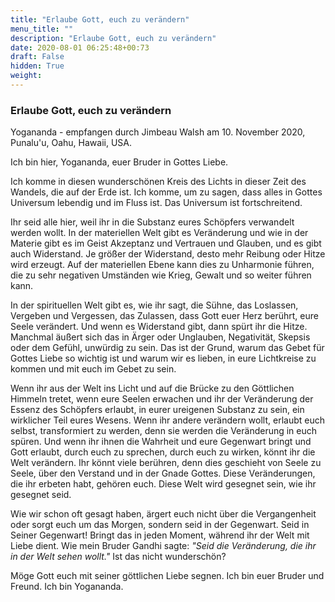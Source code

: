 ```yaml
---
title: "Erlaube Gott, euch zu verändern"
menu_title: ""
description: "Erlaube Gott, euch zu verändern"
date: 2020-08-01 06:25:48+00:73
draft: False
hidden: True
weight:
---
```

### Erlaube Gott, euch zu verändern

Yogananda - empfangen durch Jimbeau Walsh am 10. November 2020, Punalu'u, Oahu, Hawaii, USA.

Ich bin hier, Yogananda, euer Bruder in Gottes Liebe.

Ich komme in diesen wunderschönen Kreis des Lichts in dieser Zeit des Wandels, die auf der Erde ist. Ich komme, um zu sagen, dass alles in Gottes Universum lebendig und im Fluss ist. Das Universum ist fortschreitend.

Ihr seid alle hier, weil ihr in die Substanz eures Schöpfers verwandelt werden wollt. In der materiellen Welt gibt es Veränderung und wie in der Materie gibt es im Geist Akzeptanz und Vertrauen und Glauben, und es gibt auch Widerstand. Je größer der Widerstand, desto mehr Reibung oder Hitze wird erzeugt. Auf der materiellen Ebene kann dies zu Unharmonie führen, die zu sehr negativen Umständen wie Krieg, Gewalt und so weiter führen kann.

In der spirituellen Welt gibt es, wie ihr sagt, die Sühne, das Loslassen, Vergeben und Vergessen, das Zulassen, dass Gott euer Herz berührt, eure Seele verändert. Und wenn es Widerstand gibt, dann spürt ihr die Hitze. Manchmal äußert sich das in Ärger oder Unglauben, Negativität, Skepsis oder dem Gefühl, unwürdig zu sein. Das ist der Grund, warum das Gebet für Gottes Liebe so wichtig ist und warum wir es lieben, in eure Lichtkreise zu kommen und mit euch im Gebet zu sein.

Wenn ihr aus der Welt ins Licht und auf die Brücke zu den Göttlichen Himmeln tretet, wenn eure Seelen erwachen und ihr der Veränderung der Essenz des Schöpfers erlaubt, in eurer ureigenen Substanz zu sein, ein wirklicher Teil eures Wesens. Wenn ihr andere verändern wollt, erlaubt euch selbst, transformiert zu werden, denn sie werden die Veränderung in euch spüren. Und wenn ihr ihnen die Wahrheit und eure Gegenwart bringt und Gott erlaubt, durch euch zu sprechen, durch euch zu wirken, könnt ihr die Welt verändern. Ihr könnt viele berühren, denn dies geschieht von Seele zu Seele, über den Verstand und in der Gnade Gottes. Diese Veränderungen, die ihr erbeten habt, gehören euch. Diese Welt wird gesegnet sein, wie ihr gesegnet seid.

Wie wir schon oft gesagt haben, ärgert euch nicht über die Vergangenheit oder sorgt euch um das Morgen, sondern seid in der Gegenwart. Seid in Seiner Gegenwart! Bringt das in jeden Moment, während ihr der Welt mit Liebe dient. Wie mein Bruder Gandhi sagte: *"Seid die Veränderung, die ihr in der Welt sehen wollt."* Ist das nicht wunderschön?

Möge Gott euch mit seiner göttlichen Liebe segnen. Ich bin euer Bruder und Freund. Ich bin Yogananda.
